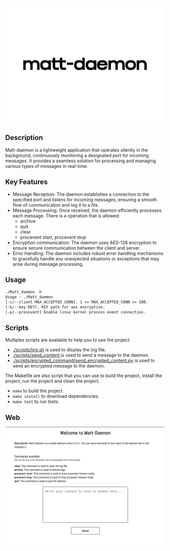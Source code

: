 <div align="center">
  <picture>
    <source media="(prefers-color-scheme: dark)" srcset="assets/dark.svg">
    <source media="(prefers-color-scheme: light)" srcset="assets/light.svg">
    <img src="assets/light.svg">
  </picture>
</div>

## Description

Matt-daemon is a lightweight application that operates silently in the background, continuously monitoring a designated port for incoming messages. It provides a seamless solution for processing and managing various types of messages in real-time.

## Key Features

- Message Reception: The daemon establishes a connection to the specified port and listens for incoming messages, ensuring a smooth flow of communication and log it to a file.
- Message Processing: Once received, the daemon efficiently processes each message. There is a operation that is allowed:
  - archive
  - quit
  - clear
  - procevent start, procevent stop
- Encryption communication: The daemon uses AES-128 encryption to ensure secure communication between the client and server.
- Error Handling: The daemon includes robust error handling mechanisms to gracefully handle any unexpected situations or exceptions that may arise during message processing.


## Usage

```
./Matt_daemon -h
Usage : ./Matt_daemon
[-c/--client MAX_ACCEPTED_CONN]. 1 <= MAX_ACCEPTED_CONN <= 100.
[-k/--key KEY]. KEY path for aes encryption.
[-p/--procevent] Enable linux kernel process event connection.
```

## Scripts

Multiples scripts are available to help you to use the project.

- [./scripts/log.sh](https://github.com/owalid/matt-daemon/tree/main/scripts/log.sh) is used to display the log file.
- [./scripts/send_content <CONTENT>](https://github.com/owalid/matt-daemon/tree/main/scripts/send_content) is used to send a message to the daemon.
- [./scripts/encypted_command/send_encrypted_content.py](https://github.com/owalid/matt-daemon/tree/main/scripts/encypted_command/send_encrypted_content.py) is used to send an encrypted message to the daemon.

The Makefile are also script that you can use to build the project, install the project, run the project and clean the project.

- `make` to build the project.
- `make install` to download dependencies.
- `make test` to run tests.

## Web

<img src="assets/web.png">